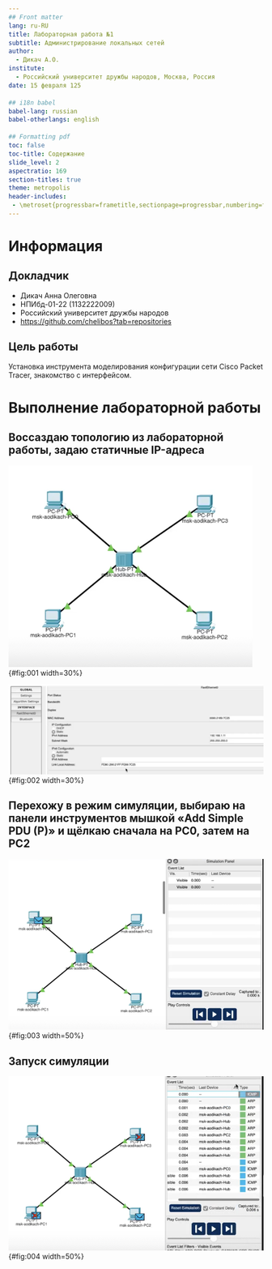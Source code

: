 ```yaml
---
## Front matter
lang: ru-RU
title: Лабораторная работа №1
subtitle: Администрирование локальных сетей
author:
  - Дикач А.О.
institute:
  - Российский университет дружбы народов, Москва, Россия
date: 15 февраля 125

## i18n babel
babel-lang: russian
babel-otherlangs: english

## Formatting pdf
toc: false
toc-title: Содержание
slide_level: 2
aspectratio: 169
section-titles: true
theme: metropolis
header-includes:
 - \metroset{progressbar=frametitle,sectionpage=progressbar,numbering=fraction}
---
```


# Информация

## Докладчик

  * Дикач Анна Олеговна
  * НПИбд-01-22 (1132222009)
  * Российский университет дружбы народов
  * <https://github.com/chelibos?tab=repositories>

## Цель работы

Установка инструмента моделирования конфигурации сети Cisco Packet Tracer, знакомство с интерфейсом.

# Выполнение лабораторной работы

## Воссаздаю топологию из лабораторной работы, задаю статичные IP-адреса

![Топология с концетратором](image/1.png){#fig:001 width=30%}

![Назначение IP-адресов](image/2.png){#fig:002 width=30%}

## Перехожу в режим симуляции, выбираю на панели инструментов мышкой «Add Simple PDU (P)» и щёлкаю сначала на PC0, затем на PC2

![Использование «Add Simple PDU (P)»](image/3.png){#fig:003 width=50%}

## Запуск симуляции

![Запуск симуляции](image/4.png){#fig:004 width=50%}

